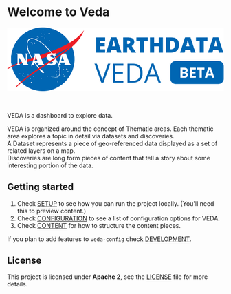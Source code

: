 # Welcome to Veda

![VEDA logo](./static/graphics/nasa-veda-logo-pos.svg)

​  

VEDA is a dashboard to explore data.

VEDA is organized around the concept of Thematic areas. Each thematic area explores a topic in detail via datasets and discoveries.  
A Dataset represents a piece of geo-referenced data displayed as a set of related layers on a map.  
Discoveries are long form pieces of content that tell a story about some interesting portion of the data.

## Getting started

1) Check [SETUP](./docs/SETUP.md) to see how you can run the project locally. (You'll need this to preview content.)
2) Check [CONFIGURATION](./docs/CONFIGURATION.md) to see a list of configuration options for VEDA.
3) Check [CONTENT](./docs/CONTENT.md) for how to structure the content pieces.

If you plan to add features to `veda-config` check [DEVELOPMENT](./docs/DEVELOPMENT.md).

## License
This project is licensed under **Apache 2**, see the [LICENSE](LICENSE) file for more details.

